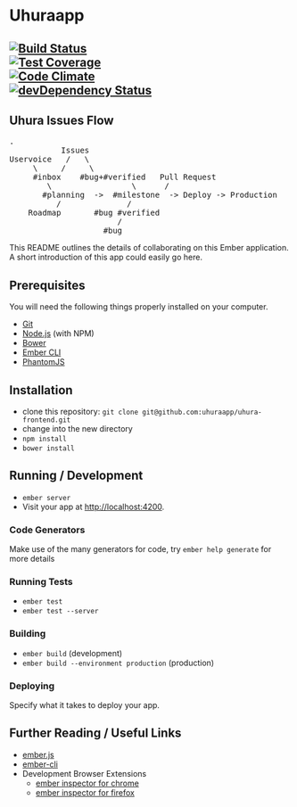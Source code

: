# Uhuraapp

[![Build Status](https://travis-ci.org/uhuraapp/uhura-dashboard.svg?branch=master)](https://travis-ci.org/uhuraapp/uhura-dashboard)<br />[![Test Coverage](https://codeclimate.com/github/uhuraapp/uhura-dashboard/badges/coverage.svg)](https://codeclimate.com/github/uhuraapp/uhura-dashboard/coverage)<br />[![Code Climate](https://codeclimate.com/github/uhuraapp/uhura-dashboard/badges/gpa.svg)](https://codeclimate.com/github/uhuraapp/uhura-dashboard)<br />[![devDependency Status](https://david-dm.org/uhuraapp/uhura-dashboard/dev-status.svg)](https://david-dm.org/uhuraapp/uhura-dashboard#info=devDependencies) <br />
----

## Uhura Issues Flow

<pre>.
           Issues
Uservoice   /   \
     \     /     \
     #inbox    #bug+#verified   Pull Request
        \                 \      /
       #planning  ->  #milestone  -> Deploy -> Production
          /              /
    Roadmap       #bug #verified
                       /
                    #bug
</pre>


This README outlines the details of collaborating on this Ember application.
A short introduction of this app could easily go here.

## Prerequisites

You will need the following things properly installed on your computer.

* [Git](http://git-scm.com/)
* [Node.js](http://nodejs.org/) (with NPM)
* [Bower](http://bower.io/)
* [Ember CLI](http://www.ember-cli.com/)
* [PhantomJS](http://phantomjs.org/)

## Installation

* clone this repository: `git clone git@github.com:uhuraapp/uhura-frontend.git`
* change into the new directory
* `npm install`
* `bower install`

## Running / Development

* `ember server`
* Visit your app at [http://localhost:4200](http://localhost:4200).

### Code Generators

Make use of the many generators for code, try `ember help generate` for more details

### Running Tests

* `ember test`
* `ember test --server`

### Building

* `ember build` (development)
* `ember build --environment production` (production)

### Deploying

Specify what it takes to deploy your app.

## Further Reading / Useful Links

* [ember.js](http://emberjs.com/)
* [ember-cli](http://www.ember-cli.com/)
* Development Browser Extensions
  * [ember inspector for chrome](https://chrome.google.com/webstore/detail/ember-inspector/bmdblncegkenkacieihfhpjfppoconhi)
  * [ember inspector for firefox](https://addons.mozilla.org/en-US/firefox/addon/ember-inspector/)
